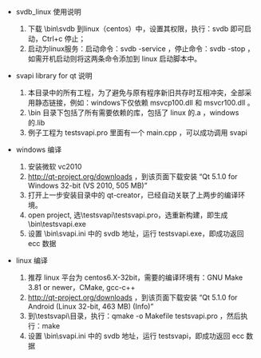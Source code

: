 ﻿
* svdb_linux 使用说明
  1.  下载 \bin\svdb 到linux（centos）中，设置其权限，执行：svdb 即可启动，Ctrl+c 停止；
  2.  启动为linux服务：启动命令：svdb -service ，停止命令：svdb -stop ，如需开机启动则将这两条命令添加到 linux 启动脚本中。

  
* svapi library for qt 说明
  1.  本目录中的所有工程，为了避免与原有程序新旧共存时互相冲突，全部采用静态链接，例如：windows下仅依赖 msvcp100.dll 和 msvcr100.dll 。
  2.  \bin 目录下包括了所有需要依赖的库，包括了 linux 的.a ，windows 的.lib
  3.  例子工程为 testsvapi.pro 里面有一个 main.cpp ，可以成功调用 svapi

* windows 编译
  1.	安装微软 vc2010
  2.	http://qt-project.org/downloads ，到该页面下载安装 “Qt 5.1.0 for Windows 32-bit (VS 2010, 505 MB)”
  2.	打开上一步安装目录中的 qt-creator，已经自动关联了上两步的编译环境。
  3.	open project, 选\testsvapi\testsvapi.pro，选重新构建，即生成 \bin\testsvapi.exe
  4.	设置 \bin\svapi.ini 中的 svdb 地址，运行 testsvapi.exe，即成功返回 ecc 数据


* linux 编译
  1.	推荐 linux 平台为 centos6.X-32bit，需要的编译环境有：GNU Make 3.81 or newer，CMake, gcc-c++
  2.	http://qt-project.org/downloads ，到该页面下载安装 “Qt 5.1.0 for Android (Linux 32-bit, 463 MB) (Info)”
  3.	到\testsvapi\目录，执行：qmake -o Makefile testsvapi.pro ，然后执行：make
  4.	设置 \bin\svapi.ini 中的 svdb 地址，运行 testsvapi，即成功返回 ecc 数据
  
